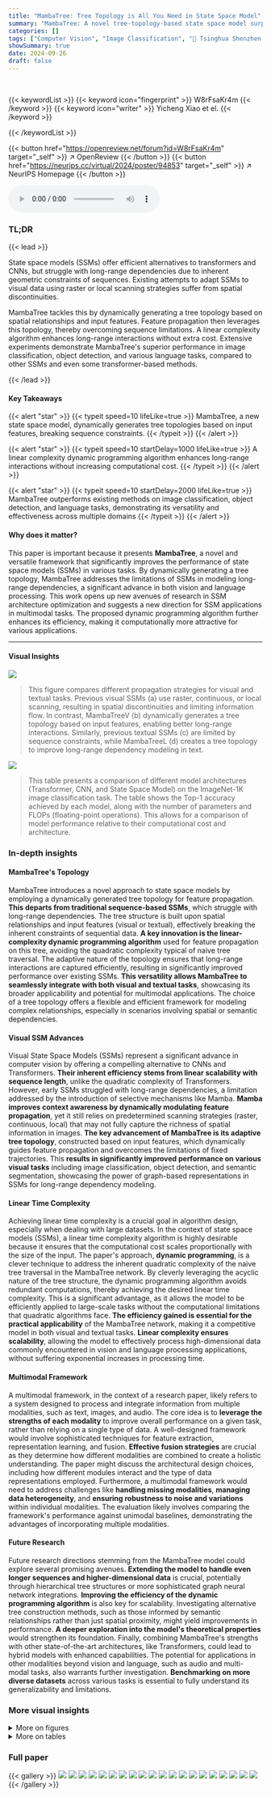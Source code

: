 ```yaml
---
title: "MambaTree: Tree Topology is All You Need in State Space Model"
summary: "MambaTree: A novel tree-topology-based state space model surpasses existing methods by dynamically generating input-aware topologies for enhanced long-range dependencies in vision and language."
categories: []
tags: ["Computer Vision", "Image Classification", "🏢 Tsinghua Shenzhen International Graduate School",]
showSummary: true
date: 2024-09-26
draft: false
---
```


<br>

{{< keywordList >}}
{{< keyword icon="fingerprint" >}} W8rFsaKr4m {{< /keyword >}}
{{< keyword icon="writer" >}} Yicheng Xiao et el. {{< /keyword >}}
 
{{< /keywordList >}}

{{< button href="https://openreview.net/forum?id=W8rFsaKr4m" target="_self" >}}
↗ OpenReview
{{< /button >}}
{{< button href="https://neurips.cc/virtual/2024/poster/94853" target="_self" >}}
↗ NeurIPS Homepage
{{< /button >}}


<audio controls>
    <source src="https://ai-paper-reviewer.com/W8rFsaKr4m/podcast.wav" type="audio/wav">
    Your browser does not support the audio element.
</audio>


### TL;DR


{{< lead >}}

State space models (SSMs) offer efficient alternatives to transformers and CNNs, but struggle with long-range dependencies due to inherent geometric constraints of sequences. Existing attempts to adapt SSMs to visual data using raster or local scanning strategies suffer from spatial discontinuities. 



MambaTree tackles this by dynamically generating a tree topology based on spatial relationships and input features. Feature propagation then leverages this topology, thereby overcoming sequence limitations. A linear complexity algorithm enhances long-range interactions without extra cost. Extensive experiments demonstrate MambaTree's superior performance in image classification, object detection, and various language tasks, compared to other SSMs and even some transformer-based methods.

{{< /lead >}}


#### Key Takeaways

{{< alert "star" >}}
{{< typeit speed=10 lifeLike=true >}} MambaTree, a new state space model, dynamically generates tree topologies based on input features, breaking sequence constraints. {{< /typeit >}}
{{< /alert >}}

{{< alert "star" >}}
{{< typeit speed=10 startDelay=1000 lifeLike=true >}} A linear complexity dynamic programming algorithm enhances long-range interactions without increasing computational cost. {{< /typeit >}}
{{< /alert >}}

{{< alert "star" >}}
{{< typeit speed=10 startDelay=2000 lifeLike=true >}} MambaTree outperforms existing methods on image classification, object detection, and language tasks, demonstrating its versatility and effectiveness across multiple domains {{< /typeit >}}
{{< /alert >}}

#### Why does it matter?
This paper is important because it presents **MambaTree**, a novel and versatile framework that significantly improves the performance of state space models (SSMs) in various tasks. By dynamically generating a tree topology, MambaTree addresses the limitations of SSMs in modeling long-range dependencies, a significant advance in both vision and language processing. This work opens up new avenues of research in SSM architecture optimization and suggests a new direction for SSM applications in multimodal tasks. The proposed dynamic programming algorithm further enhances its efficiency, making it computationally more attractive for various applications.

------
#### Visual Insights



![](https://ai-paper-reviewer.com/W8rFsaKr4m/figures_2_1.jpg)

> This figure compares different propagation strategies for visual and textual tasks.  Previous visual SSMs (a) use raster, continuous, or local scanning, resulting in spatial discontinuities and limiting information flow.  In contrast, MambaTreeV (b) dynamically generates a tree topology based on input features, enabling better long-range interactions. Similarly, previous textual SSMs (c) are limited by sequence constraints, while MambaTreeL (d) creates a tree topology to improve long-range dependency modeling in text.





![](https://ai-paper-reviewer.com/W8rFsaKr4m/tables_6_1.jpg)

> This table presents a comparison of different model architectures (Transformer, CNN, and State Space Model) on the ImageNet-1K image classification task.  The table shows the Top-1 accuracy achieved by each model, along with the number of parameters and FLOPs (floating-point operations). This allows for a comparison of model performance relative to their computational cost and architecture.





### In-depth insights


#### MambaTree's Topology
MambaTree introduces a novel approach to state space models by employing a dynamically generated tree topology for feature propagation.  **This departs from traditional sequence-based SSMs**, which struggle with long-range dependencies.  The tree structure is built upon spatial relationships and input features (visual or textual), effectively breaking the inherent constraints of sequential data.  **A key innovation is the linear-complexity dynamic programming algorithm** used for feature propagation on this tree, avoiding the quadratic complexity typical of naive tree traversal. The adaptive nature of the topology ensures that long-range interactions are captured efficiently, resulting in significantly improved performance over existing SSMs. **This versatility allows MambaTree to seamlessly integrate with both visual and textual tasks**, showcasing its broader applicability and potential for multimodal applications. The choice of a tree topology offers a flexible and efficient framework for modeling complex relationships, especially in scenarios involving spatial or semantic dependencies.

#### Visual SSM Advances
Visual State Space Models (SSMs) represent a significant advance in computer vision by offering a compelling alternative to CNNs and Transformers.  **Their inherent efficiency stems from linear scalability with sequence length**, unlike the quadratic complexity of Transformers.  However, early SSMs struggled with long-range dependencies, a limitation addressed by the introduction of selective mechanisms like Mamba.  **Mamba improves context awareness by dynamically modulating feature propagation**, yet it still relies on predetermined scanning strategies (raster, continuous, local) that may not fully capture the richness of spatial information in images.  **The key advancement of MambaTree is its adaptive tree topology**, constructed based on input features, which dynamically guides feature propagation and overcomes the limitations of fixed trajectories.  This **results in significantly improved performance on various visual tasks** including image classification, object detection, and semantic segmentation, showcasing the power of graph-based representations in SSMs for long-range dependency modeling.

#### Linear Time Complexity
Achieving linear time complexity is a crucial goal in algorithm design, especially when dealing with large datasets.  In the context of state space models (SSMs), a linear time complexity algorithm is highly desirable because it ensures that the computational cost scales proportionally with the size of the input. The paper's approach, **dynamic programming**, is a clever technique to address the inherent quadratic complexity of the naive tree traversal in the MambaTree network. By cleverly leveraging the acyclic nature of the tree structure, the dynamic programming algorithm avoids redundant computations, thereby achieving the desired linear time complexity. This is a significant advantage, as it allows the model to be efficiently applied to large-scale tasks without the computational limitations that quadratic algorithms face.  **The efficiency gained is essential for the practical applicability** of the MambaTree network, making it a competitive model in both visual and textual tasks.  **Linear complexity ensures scalability**, allowing the model to effectively process high-dimensional data commonly encountered in vision and language processing applications, without suffering exponential increases in processing time.

#### Multimodal Framework
A multimodal framework, in the context of a research paper, likely refers to a system designed to process and integrate information from multiple modalities, such as text, images, and audio.  The core idea is to **leverage the strengths of each modality** to improve overall performance on a given task, rather than relying on a single type of data. A well-designed framework would involve sophisticated techniques for feature extraction, representation learning, and fusion.  **Effective fusion strategies** are crucial as they determine how different modalities are combined to create a holistic understanding. The paper might discuss the architectural design choices, including how different modules interact and the type of data representations employed.  Furthermore, a multimodal framework would need to address challenges like **handling missing modalities**, **managing data heterogeneity**, and **ensuring robustness to noise and variations** within individual modalities.  The evaluation likely involves comparing the framework's performance against unimodal baselines, demonstrating the advantages of incorporating multiple modalities.

#### Future Research
Future research directions stemming from the MambaTree model could explore several promising avenues.  **Extending the model to handle even longer sequences and higher-dimensional data** is crucial, potentially through hierarchical tree structures or more sophisticated graph neural network integrations.  **Improving the efficiency of the dynamic programming algorithm** is also key for scalability.  Investigating alternative tree construction methods, such as those informed by semantic relationships rather than just spatial proximity, might yield improvements in performance.  **A deeper exploration into the model's theoretical properties** would strengthen its foundation.  Finally, combining MambaTree's strengths with other state-of-the-art architectures, like Transformers, could lead to hybrid models with enhanced capabilities.  The potential for applications in other modalities beyond vision and language, such as audio and multi-modal tasks, also warrants further investigation.  **Benchmarking on more diverse datasets** across various tasks is essential to fully understand its generalizability and limitations.


### More visual insights

<details>
<summary>More on figures
</summary>


![](https://ai-paper-reviewer.com/W8rFsaKr4m/figures_3_1.jpg)

> This figure illustrates the architecture of the proposed Tree State Space Model (TSSM).  It starts with an input feature map (x), which undergoes a 4-connected graph construction based on pixel dissimilarity.  This graph is then pruned to form a minimum spanning tree (MST). A tree scanning algorithm (TSA) processes this MST, performing state transitions for each vertex. The state transition parameters (A, B, C, D) are dynamically generated.  The red arrows highlight the feature propagation direction.  The overall process combines spatial and semantic information for improved feature representation, moving beyond limitations of previous linear sequences.


![](https://ai-paper-reviewer.com/W8rFsaKr4m/figures_4_1.jpg)

> This figure provides a detailed architecture overview of the MambaTreeV model, which is designed for visual tasks.  It illustrates the stem, four stages of basic blocks, downsampling layers, and the head. Each stage employs basic blocks incorporating a tree state space model, layer normalization (LN), and feed-forward networks (FFN). The stem performs initial feature extraction from the input image, and downsampling layers reduce the spatial dimensions at each stage. The head is responsible for generating final predictions for downstream tasks such as classification, detection, and segmentation.


![](https://ai-paper-reviewer.com/W8rFsaKr4m/figures_7_1.jpg)

> This figure compares different propagation strategies for visual and textual tasks.  It shows that previous methods used fixed patterns (raster, continuous, local scan) for propagating features in visual SSMs, leading to spatial discontinuities and inefficient information flow.  In contrast, the proposed MambaTree dynamically generates a tree topology based on input features, breaking sequence constraints for improved long-range dependency modeling. For text, previous approaches were constrained by the inherent sequential nature of text, while MambaTree's tree topology facilitates more effective long-range interactions.


![](https://ai-paper-reviewer.com/W8rFsaKr4m/figures_14_1.jpg)

> This figure compares the performance of various SSM (State Space Model)-based vision models on ImageNet-1K dataset.  It plots Top-1 Accuracy against FLOPs (floating-point operations per second). Different colors represent different models (MambaTreeV, PlainMamba, VMamba, ViM, LocalMamba), and different shapes within each color represent different model scales. The size of each shape is proportional to the number of model parameters. The figure visually demonstrates the trade-off between computational efficiency and accuracy for different SSM-based approaches.


![](https://ai-paper-reviewer.com/W8rFsaKr4m/figures_17_1.jpg)

> This figure compares different feature propagation strategies in state-space models for both visual and textual data.  It shows that previous methods used fixed patterns (raster, continuous, local scans) for visual data, leading to spatial discontinuities and hindering information flow.  For textual data, previous methods were limited by the sequential nature of text. In contrast, the proposed MambaTree method dynamically generates a tree topology based on input features (visual or textual), breaking these limitations and improving long-range dependency modeling.


</details>




<details>
<summary>More on tables
</summary>


![](https://ai-paper-reviewer.com/W8rFsaKr4m/tables_7_1.jpg)
> This table presents the results of semantic segmentation experiments on the ADE20K validation set.  The models were evaluated using two different testing strategies: single-scale (SS) and multi-scale (MS).  The results show the mean Intersection over Union (mIoU) for each model and testing strategy, allowing for comparison of performance across different models and testing approaches.  The crop size for all models was 512x512 pixels.

![](https://ai-paper-reviewer.com/W8rFsaKr4m/tables_8_1.jpg)
> This table presents the performance comparison of three different language models on several benchmark datasets.  The first model is the baseline Mamba model. The second adds LoRA fine-tuning. The third is the proposed MambaTreeL model. The benchmarks cover various aspects of language understanding, including commonsense reasoning, knowledge-based question answering, and reading comprehension.  The results show that the proposed MambaTreeL model achieves the best average accuracy across all benchmarks, indicating improvements over both the baseline and the LoRA-tuned Mamba model. 

![](https://ai-paper-reviewer.com/W8rFsaKr4m/tables_8_2.jpg)
> This table compares the performance of MambaTreeV with other state-of-the-art image classification models on the ImageNet-1K dataset.  The models are categorized by their type (Transformer, CNN, or State Space Model) and size, allowing for a performance comparison across different architectures and scales. The Top-1 accuracy and number of parameters/FLOPs are provided for each model.

![](https://ai-paper-reviewer.com/W8rFsaKr4m/tables_9_1.jpg)
> This table compares the inference throughput, GPU memory usage, FLOPS, number of parameters, and top-1 accuracy of different state space models, including PlainMamba-L2, VMamba-T, LocalVMamba-T, and three variants of MambaTreeV-T on an Nvidia V100 GPU.  The variants of MambaTreeV-T represent different optimization strategies, showing the impact of architectural choices on performance.  The table highlights that MambaTreeV-T*, a variant with shared tree topology structures across stages, achieves the highest throughput while maintaining high accuracy.

![](https://ai-paper-reviewer.com/W8rFsaKr4m/tables_15_1.jpg)
> This table presents a comparison of different object detection and instance segmentation methods on the COCO 2017 validation set.  The results are broken down by various metrics including Average Precision (AP), AP at different Intersection over Union (IoU) thresholds (AP50, AP75), and average precision for masks (APm).  The table also differentiates between results obtained using a single-scale training schedule (1x) and a multi-scale training schedule (3x MS).  The performance of MambaTreeV is highlighted in comparison to other state-of-the-art methods.

![](https://ai-paper-reviewer.com/W8rFsaKr4m/tables_18_1.jpg)
> This table presents the standard error for the MambaTreeL model on various language model benchmark datasets.  The benchmarks include PIQA, Arc-Easy, SST, WinoGrande, LAMBADA (indicated as LAM-ppl), Race, and Openbookqa. The standard error values represent the variability in the model's performance across different runs or datasets.

</details>




### Full paper

{{< gallery >}}
<img src="https://ai-paper-reviewer.com/W8rFsaKr4m/1.png" class="grid-w50 md:grid-w33 xl:grid-w25" />
<img src="https://ai-paper-reviewer.com/W8rFsaKr4m/2.png" class="grid-w50 md:grid-w33 xl:grid-w25" />
<img src="https://ai-paper-reviewer.com/W8rFsaKr4m/3.png" class="grid-w50 md:grid-w33 xl:grid-w25" />
<img src="https://ai-paper-reviewer.com/W8rFsaKr4m/4.png" class="grid-w50 md:grid-w33 xl:grid-w25" />
<img src="https://ai-paper-reviewer.com/W8rFsaKr4m/5.png" class="grid-w50 md:grid-w33 xl:grid-w25" />
<img src="https://ai-paper-reviewer.com/W8rFsaKr4m/6.png" class="grid-w50 md:grid-w33 xl:grid-w25" />
<img src="https://ai-paper-reviewer.com/W8rFsaKr4m/7.png" class="grid-w50 md:grid-w33 xl:grid-w25" />
<img src="https://ai-paper-reviewer.com/W8rFsaKr4m/8.png" class="grid-w50 md:grid-w33 xl:grid-w25" />
<img src="https://ai-paper-reviewer.com/W8rFsaKr4m/9.png" class="grid-w50 md:grid-w33 xl:grid-w25" />
<img src="https://ai-paper-reviewer.com/W8rFsaKr4m/10.png" class="grid-w50 md:grid-w33 xl:grid-w25" />
<img src="https://ai-paper-reviewer.com/W8rFsaKr4m/11.png" class="grid-w50 md:grid-w33 xl:grid-w25" />
<img src="https://ai-paper-reviewer.com/W8rFsaKr4m/12.png" class="grid-w50 md:grid-w33 xl:grid-w25" />
<img src="https://ai-paper-reviewer.com/W8rFsaKr4m/13.png" class="grid-w50 md:grid-w33 xl:grid-w25" />
<img src="https://ai-paper-reviewer.com/W8rFsaKr4m/14.png" class="grid-w50 md:grid-w33 xl:grid-w25" />
<img src="https://ai-paper-reviewer.com/W8rFsaKr4m/15.png" class="grid-w50 md:grid-w33 xl:grid-w25" />
<img src="https://ai-paper-reviewer.com/W8rFsaKr4m/16.png" class="grid-w50 md:grid-w33 xl:grid-w25" />
<img src="https://ai-paper-reviewer.com/W8rFsaKr4m/17.png" class="grid-w50 md:grid-w33 xl:grid-w25" />
<img src="https://ai-paper-reviewer.com/W8rFsaKr4m/18.png" class="grid-w50 md:grid-w33 xl:grid-w25" />
<img src="https://ai-paper-reviewer.com/W8rFsaKr4m/19.png" class="grid-w50 md:grid-w33 xl:grid-w25" />
<img src="https://ai-paper-reviewer.com/W8rFsaKr4m/20.png" class="grid-w50 md:grid-w33 xl:grid-w25" />
{{< /gallery >}}
